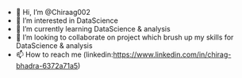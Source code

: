 - 👋 Hi, I’m @Chiraag002
- 👀 I’m interested in DataScience  
- 🌱 I’m currently learning DataScience & analysis
- 💞️ I’m looking to collaborate on project which brush up my skills for DataScience & analysis
- 📫 How to reach me (linkedin:https://www.linkedin.com/in/chirag-bhadra-6372a71a5)

<!---
Chiraag002/Chiraag002 is a ✨ special ✨ repository because its `README.md` (this file) appears on your GitHub profile.
You can click the Preview link to take a look at your changes.
--->
